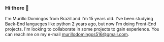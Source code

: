 ### Hi there 👋

I'm Murillo Domingos from Brazil and I'm 15 years old. I've been studying Back-End langueges like python 2 years ago, but now I'm doing Front-End projects. I'm looking to collaborate in some projects to gain experience. You can reach me on my e-mail murillodomingos516@gmail.com.

